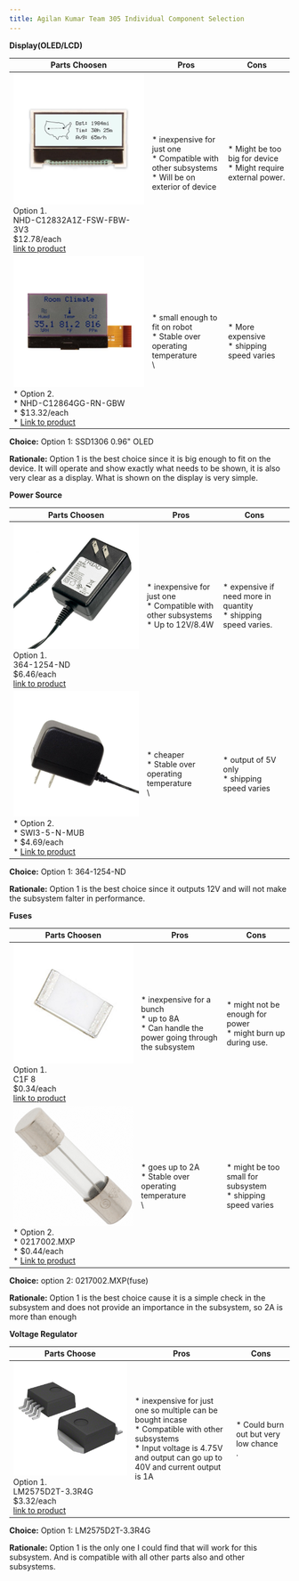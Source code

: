 ```yaml
---
title: Agilan Kumar Team 305 Individual Component Selection 
---
```





**Display(OLED/LCD)**

| **Parts Choosen**                                                                                                                                                                                      | **Pros**                                                                                                                                    | **Cons**                                                                                            |
| ------------------------------------------------------------------------------------------------------------------------------------------------------------------------------------------------- | ------------------------------------------------------------------------------------------------------------------------------------------- | --------------------------------------------------------------------------------------------------- |
| ![](images/choice1.png)<br>Option 1.<br> NHD-C12832A1Z-FSW-FBW-3V3<br>$12.78/each<br>[link to product](https://www.digikey.com/en/products/detail/newhaven-display-intl/NHD-C12832A1Z-FSW-FBW-3V3/2059236)                 | \* inexpensive for just one<br>\* Compatible with other subsystems<br>\* Will be on exterior of device                                               | \* Might be too big for device<br>\* Might require external power. |
| ![](images/choice2.png)<br>\* Option 2. <br>\* NHD-C12864GG-RN-GBW <br>\* $13.32/each <br>\* [Link to product](https://www.digikey.com/en/products/detail/newhaven-display-intl/NHD-C12864GG-RN-GBW/1701323) | \* small enough to fit on robot <br>\* Stable over operating temperature <br>\ | * More expensive <br>\* shipping speed varies                                                         |

**Choice:** Option 1: SSD1306 0.96" OLED

**Rationale:** Option 1 is the best choice since it is big enough to fit on the device. It will operate and show exactly what needs to be shown, it is also very clear as a display. What is shown on the display is very simple. 


**Power Source**

| **Parts Choosen**                                                                                                                                                                                      | **Pros**                                                                                                                                    | **Cons**                                                                                            |
| ------------------------------------------------------------------------------------------------------------------------------------------------------------------------------------------------- | ------------------------------------------------------------------------------------------------------------------------------------------- | --------------------------------------------------------------------------------------------------- |
| ![](images/power2.png)<br>Option 1.<br> 364-1254-ND<br>$6.46/each<br>[link to product](https://www.digikey.lv/en/products/detail/triad-magnetics/WSU120-0700/3094979)                 | \* inexpensive for just one<br>\* Compatible with other subsystems<br>\* Up to 12V/8.4W                                               | \* expensive if need more in quantity <br>\* shipping speed varies. |
| ![](images/power1.png)<br>\* Option 2. <br>\* SWI3-5-N-MUB <br>\* $4.69/each <br>\* [Link to product](https://www.digikey.lv/en/products/detail/cui-inc/SWI3-5-N-MUB/7784529) | \* cheaper <br>\* Stable over operating temperature <br>\ | * output of 5V only <br>\* shipping speed varies                                                         |

**Choice:** Option 1: 364-1254-ND

**Rationale:** Option 1 is the best choice since it outputs 12V and will not make the subsystem falter in performance. 


**Fuses**

| **Parts Choosen**                                                                                                                                                                                      | **Pros**                                                                                                                                    | **Cons**                                                                                            |
| ------------------------------------------------------------------------------------------------------------------------------------------------------------------------------------------------- | ------------------------------------------------------------------------------------------------------------------------------------------- | --------------------------------------------------------------------------------------------------- |
| ![](images/fuse2.png)<br>Option 1.<br> C1F 8<br>$0.34/each<br>[link to product](https://www.digikey.com/en/products/detail/bel-fuse-inc/C1F-8/4968262)                 | \* inexpensive for a bunch<br>\* up to 8A<br>\* Can handle the power going through the subsystem                                               | \* might not be enough for power <br>\* might burn up during use. |
| ![](images/fuse1.png)<br>\* Option 2. <br>\* 0217002.MXP <br>\* $0.44/each <br>\* [Link to product](https://www.digikey.com/en/products/detail/littelfuse-inc/0217002-MXP/777545) | \* goes up to 2A <br>\* Stable over operating temperature <br>\ | * might be too small for subsystem <br>\* shipping speed varies                                                         |

**Choice:** option 2: 0217002.MXP(fuse)

**Rationale:** Option 1 is the best choice cause it is a simple check in the subsystem and does not provide an importance in the subsystem, so 2A is more than enough


**Voltage Regulator**

| **Parts Choose**                                                                                                                                                                                      | **Pros**                                                                                                                                    | **Cons**                                                                                            |
| ------------------------------------------------------------------------------------------------------------------------------------------------------------------------------------------------- | ------------------------------------------------------------------------------------------------------------------------------------------- | --------------------------------------------------------------------------------------------------- |
| ![](images/vr.png)<br>Option 1.<br> LM2575D2T-3.3R4G<br>$3.32/each<br>[link to product](https://www.digikey.com/en/products/detail/onsemi/LM2575D2T-3-3R4G/1476688)                 | \* inexpensive for just one so multiple can be bought incase<br>\* Compatible with other subsystems<br>\* Input voltage is 4.75V and output can go up to 40V and current output is 1A                                               | \* Could burn out but very low chance<br>\. |                                                        

**Choice:** Option 1: LM2575D2T-3.3R4G

**Rationale:** Option 1 is the only one I could find that will work for this subsystem. And is compatible with all other parts also and other subsystems. 
